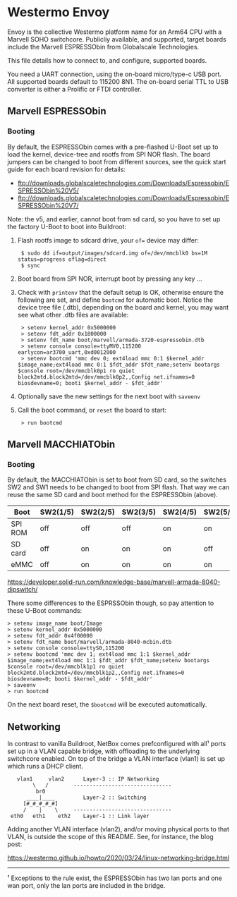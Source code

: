 Westermo Envoy
==============

Envoy is the collective Westermo platform name for an Arm64 CPU with a
Marvell SOHO switchcore.  Publicliy available, and supported, target
boards include the Marvell ESPRESSObin from Globalscale Technologies.

This file details how to connect to, and configure, supported boards.

You need a UART connection, using the on-board micro/type-c USB port.
All supported boards default to 115200 8N1.  The on-board serial TTL to
USB converter is either a Prolific or FTDI controller.


Marvell ESPRESSObin
-------------------

### Booting

By default, the ESPRESSObin comes with a pre-flashed U-Boot set up to
load the kernel, device-tree and rootfs from SPI NOR flash.  The board
jumpers can be changed to boot from different sources, see the quick
start guide for each board revision for details:

- ftp://downloads.globalscaletechnologies.com/Downloads/Espressobin/ESPRESSObin%20V5/
- ftp://downloads.globalscaletechnologies.com/Downloads/Espressobin/ESPRESSObin%20V7/

Note: the v5, and earlier, cannot boot from sd card, so you have to set
up the factory U-Boot to boot into Buildroot:

1. Flash rootfs image to sdcard drive, your `of=` device may differ:

        $ sudo dd if=output/images/sdcard.img of=/dev/mmcblk0 bs=1M status=progress oflag=direct
        $ sync

2. Boot board from SPI NOR, interrupt boot by pressing any key ...
3. Check with `printenv` that the default setup is OK, otherwise ensure
   the following are set, and define `bootcmd` for automatic boot.
   Notice the device tree file (.dtb), depending on the board and
   kernel, you may want see what other .dtb files are available:

        > setenv kernel_addr 0x5000000
        > setenv fdt_addr 0x1800000
        > setenv fdt_name boot/marvell/armada-3720-espressobin.dtb
        > setenv console console=ttyMV0,115200 earlycon=ar3700_uart,0xd0012000
        > setenv bootcmd 'mmc dev 0; ext4load mmc 0:1 $kernel_addr $image_name;ext4load mmc 0:1 $fdt_addr $fdt_name;setenv bootargs $console root=/dev/mmcblk0p1 ro quiet block2mtd.block2mtd=/dev/mmcblk0p2,,Config net.ifnames=0 biosdevname=0; booti $kernel_addr - $fdt_addr'

4. Optionally save the new settings for the next boot with `saveenv`
5. Call the boot command, or `reset` the board to start:

        > run bootcmd


Marvell MACCHIATObin
--------------------

### Booting

By default, the MACCHIATObin is set to boot from SD card, so the switches
SW2 and SW1 needs to be changed to boot from SPI flash.  That way we can
reuse the same SD card and boot method for the ESPRESSObin (above).

| Boot    | SW2(1/5) | SW2(2/5) | SW2(3/5) | SW2(4/5) | SW2(5/5) | SW1(1/5) | SW1(2/5) | SW1(3/5) | SW1(4/5) | SW1(5/5) |
|---------|----------|----------|----------|----------|----------|----------|----------|----------|----------|----------|
| SPI ROM | off      | off      | off      | on       | on       | off      | x        | x        | x        | x        |
| SD card | off      | on       | on       | on       | off      | on       | x        | x        | x        | x        |
| eMMC    | off      | on       | on       | on       | on       | off      | x        | x        | x        | x        |

https://developer.solid-run.com/knowledge-base/marvell-armada-8040-dipswitch/

There some differences to the ESPRSSObin though, so pay attention to
these U-Boot commands:

    > setenv image_name boot/Image
    > setenv kernel_addr 0x5000000
    > setenv fdt_addr 0x4f00000
    > setenv fdt_name boot/marvell/armada-8040-mcbin.dtb
    > setenv console console=ttyS0,115200
    > setenv bootcmd 'mmc dev 1; ext4load mmc 1:1 $kernel_addr $image_name;ext4load mmc 1:1 $fdt_addr $fdt_name;setenv bootargs $console root=/dev/mmcblk1p1 ro quiet block2mtd.block2mtd=/dev/mmcblk1p2,,Config net.ifnames=0 biosdevname=0; booti $kernel_addr - $fdt_addr'
    > saveenv
    > run bootcmd

On the next board reset, the `$bootcmd` will be executed automatically.


Networking
----------

In contrast to vanilla Buildroot, NetBox comes prefconfigured with all¹
ports set up in a VLAN capable bridge, with offloading to the underlying
switchcore enabled.  On top of the bridge a VLAN interface (vlan1) is
set up which runs a DHCP client.

       vlan1     vlan2      Layer-3 :: IP Networking
            \   /        -------------------------------
             br0
          ____|____         Layer-2 :: Switching
         [#_#_#_#_#]
         /    |    \     -------------------------------
     eth0   eth1    eth2    Layer-1 :: Link layer

Adding another VLAN interface (vlan2), and/or moving physical ports to
that VLAN, is outside the scope of this README.  See, for instance, the
blog post:

https://westermo.github.io/howto/2020/03/24/linux-networking-bridge.html

____  
¹ Exceptions to the rule exist, the ESPRESSObin has two lan ports and one
wan port, only the lan ports are included in the bridge.
